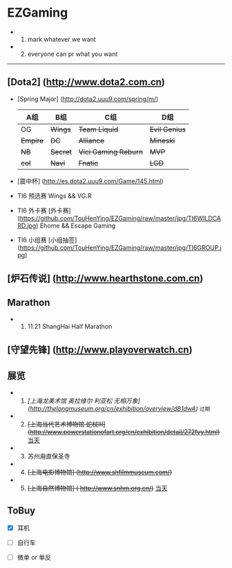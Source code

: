 # EZGaming
  - 1. mark whatever we want
  - 2. everyone can pr what you want

-----------------------------------

## [Dota2] (http://www.dota2.com.cn)
  - [Spring Major] (http://dota2.uuu9.com/spring/m/)
      
      A组 | B组 | C组 | D组
      ---|---|---|---
      OG|~~Wings~~|~~Team Liquid~~|~~Evil Genius~~
      ~~Empire~~|~~DC~~|~~Alliance~~|~~Mineski~~
      ~~NB~~|~~Secret~~|~~Vici Gaming Reburn~~|~~MVP~~
      ~~col~~|~~Navi~~|~~Fnatic~~|~~LGD~~

  - [震中杯] (http://es.dota2.uuu9.com/Game/145.html)
  - TI6 预选赛 Wings && VG.R
  - TI6 外卡赛 [外卡赛] (https://github.com/TouHenYing/EZGaming/raw/master/jpg/TI6WILDCARD.jpg) Ehome && Escape Gaming
  - TI6 小组赛 [小组抽签] (https://github.com/TouHenYing/EZGaming/raw/master/jpg/TI6GROUP.jpg) 
    
## [炉石传说] (http://www.hearthstone.com.cn)

## Marathon
  - 1. 11.21 ShangHai Half Marathon

## [守望先锋] (http://www.playoverwatch.cn)

## 展览
  - 1. *[上海龙美术馆 奥拉维尔·利亚松 无相万象] (http://thelongmuseum.org/cn/exhibition/overview/d81dwA)* `过期`
  - 2. ~~[上海当代艺术博物馆 蛇杖III] (http://www.powerstationofart.org/cn/exhibition/detail/272fvy.html)~~   [当天](https://github.com/TouHenYing/EZGaming/tree/master/%E8%9B%87%E6%9D%96)
  - 3. 苏州甪直保圣寺
  - 4. ~~[上海电影博物馆] (http://www.shfilmmuseum.com/)~~
  - 5. ~~[上海自然博物馆] ( http://www.snhm.org.cn/)~~ [当天](https://github.com/TouHenYing/EZGaming/tree/master/%E8%87%AA%E7%84%B6%E5%8D%9A%E7%89%A9%E9%A6%86)

## ToBuy
  - [x] 耳机
  - [ ] 自行车
  - [ ] 微单 or 单反


